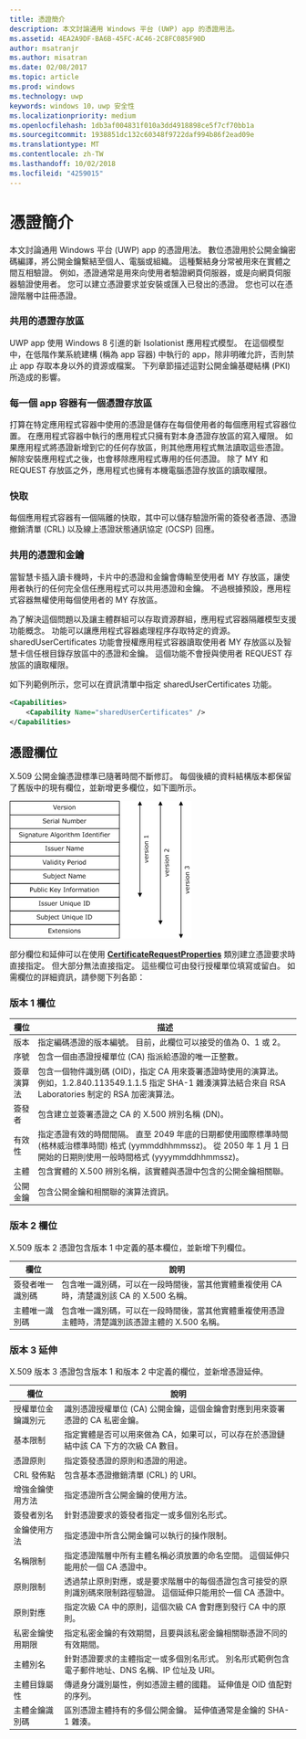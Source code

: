 ```yaml
---
title: 憑證簡介
description: 本文討論通用 Windows 平台 (UWP) app 的憑證用法。
ms.assetid: 4EA2A9DF-BA6B-45FC-AC46-2C8FC085F90D
author: msatranjr
ms.author: misatran
ms.date: 02/08/2017
ms.topic: article
ms.prod: windows
ms.technology: uwp
keywords: windows 10，uwp 安全性
ms.localizationpriority: medium
ms.openlocfilehash: 1db3af004831f010a3dd4918898ce5f7cf70bb1a
ms.sourcegitcommit: 1938851dc132c60348f9722daf994b86f2ead09e
ms.translationtype: MT
ms.contentlocale: zh-TW
ms.lasthandoff: 10/02/2018
ms.locfileid: "4259015"
---
```

# <a name="intro-to-certificates"></a>憑證簡介




本文討論通用 Windows 平台 (UWP) app 的憑證用法。 數位憑證用於公開金鑰密碼編譯，將公開金鑰繫結至個人、電腦或組織。 這種繫結身分常被用來在實體之間互相驗證。 例如，憑證通常是用來向使用者驗證網頁伺服器，或是向網頁伺服器驗證使用者。 您可以建立憑證要求並安裝或匯入已發出的憑證。 您也可以在憑證階層中註冊憑證。

### <a name="shared-certificate-stores"></a>共用的憑證存放區

UWP app 使用 Windows 8 引進的新 Isolationist 應用程式模型。 在這個模型中，在低階作業系統建構 (稱為 app 容器) 中執行的 app，除非明確允許，否則禁止 app 存取本身以外的資源或檔案。 下列章節描述這對公開金鑰基礎結構 (PKI) 所造成的影響。

### <a name="certificate-storage-per-app-container"></a>每一個 app 容器有一個憑證存放區

打算在特定應用程式容器中使用的憑證是儲存在每個使用者的每個應用程式容器位置。 在應用程式容器中執行的應用程式只擁有對本身憑證存放區的寫入權限。 如果應用程式將憑證新增到它的任何存放區，則其他應用程式無法讀取這些憑證。 解除安裝應用程式之後，也會移除應用程式專用的任何憑證。 除了 MY 和 REQUEST 存放區之外，應用程式也擁有本機電腦憑證存放區的讀取權限。

### <a name="cache"></a>快取

每個應用程式容器有一個隔離的快取，其中可以儲存驗證所需的簽發者憑證、憑證撤銷清單 (CRL) 以及線上憑證狀態通訊協定 (OCSP) 回應。

### <a name="shared-certificates-and-keys"></a>共用的憑證和金鑰

當智慧卡插入讀卡機時，卡片中的憑證和金鑰會傳輸至使用者 MY 存放區，讓使用者執行的任何完全信任應用程式可以共用憑證和金鑰。 不過根據預設，應用程式容器無權使用每個使用者的 MY 存放區。

為了解決這個問題以及讓主體群組可以存取資源群組，應用程式容器隔離模型支援功能概念。 功能可以讓應用程式容器處理程序存取特定的資源。 sharedUserCertificates 功能會授權應用程式容器讀取使用者 MY 存放區以及智慧卡信任根目錄存放區中的憑證和金鑰。 這個功能不會授與使用者 REQUEST 存放區的讀取權限。

如下列範例所示，您可以在資訊清單中指定 sharedUserCertificates 功能。

```xml
<Capabilities>
    <Capability Name="sharedUserCertificates" />
</Capabilities>
```

## <a name="certificate-fields"></a>憑證欄位


X.509 公開金鑰憑證標準已隨著時間不斷修訂。 每個後續的資料結構版本都保留了舊版中的現有欄位，並新增更多欄位，如下圖所示。

![x.509 憑證版本 1、2 及 3](images/x509certificateversions.png)

部分欄位和延伸可以在使用 [**CertificateRequestProperties**](https://msdn.microsoft.com/library/windows/apps/br212079) 類別建立憑證要求時直接指定。 但大部分無法直接指定。 這些欄位可由發行授權單位填寫或留白。 如需欄位的詳細資訊，請參閱下列各節：

### <a name="version-1-fields"></a>版本 1 欄位

| 欄位 | 描述 |
|-------|-------------|
| 版本 | 指定編碼憑證的版本編號。 目前，此欄位可以接受的值為 0、1 或 2。 |
| 序號 | 包含一個由憑證授權單位 (CA) 指派給憑證的唯一正整數。 |
| 簽章演算法 | 包含一個物件識別碼 (OID)，指定 CA 用來簽署憑證時使用的演算法。 例如，1.2.840.113549.1.1.5 指定 SHA-1 雜湊演算法結合來自 RSA Laboratories 制定的 RSA 加密演算法。 |
| 簽發者 | 包含建立並簽署憑證之 CA 的 X.500 辨別名稱 (DN)。 |
| 有效性 | 指定憑證有效的時間間隔。 直至 2049 年底的日期都使用國際標準時間 (格林威治標準時間) 格式 (yymmddhhmmssz)。 從 2050 年 1 月 1 日開始的日期則使用一般時間格式 (yyyymmddhhmmssz)。 |
| 主體 | 包含實體的 X.500 辨別名稱，該實體與憑證中包含的公開金鑰相關聯。 |
| 公開金鑰 | 包含公開金鑰和相關聯的演算法資訊。 |

### <a name="version-2-fields"></a>版本 2 欄位

X.509 版本 2 憑證包含版本 1 中定義的基本欄位，並新增下列欄位。

| 欄位 | 說明 |
|-------|-------------|
| 簽發者唯一識別碼 | 包含唯一識別碼，可以在一段時間後，當其他實體重複使用 CA 時，清楚識別該 CA 的 X.500 名稱。 |
| 主體唯一識別碼 | 包含唯一識別碼，可以在一段時間後，當其他實體重複使用憑證主體時，清楚識別該憑證主體的 X.500 名稱。 |

### <a name="version-3-extensions"></a>版本 3 延伸

X.509 版本 3 憑證包含版本 1 和版本 2 中定義的欄位，並新增憑證延伸。

| 欄位  | 說明 |
|--------|-------------|
| 授權單位金鑰識別元 | 識別憑證授權單位 (CA) 公開金鑰，這個金鑰會對應到用來簽署憑證的 CA 私密金鑰。 |
| 基本限制 | 指定實體是否可以用來做為 CA，如果可以，可以存在於憑證鏈結中該 CA 下方的次級 CA 數目。 |
| 憑證原則 | 指定簽發憑證的原則和憑證的用途。 |
| CRL 發佈點 | 包含基本憑證撤銷清單 (CRL) 的 URI。 |
| 增強金鑰使用方法 | 指定憑證所含公開金鑰的使用方法。 |
| 簽發者別名 | 針對憑證要求的簽發者指定一或多個別名形式。 |
| 金鑰使用方法 | 指定憑證中所含公開金鑰可以執行的操作限制。|
| 名稱限制  | 指定憑證階層中所有主體名稱必須放置的命名空間。 這個延伸只能用於一個 CA 憑證中。 |
| 原則限制 | 透過禁止原則對應，或是要求階層中的每個憑證包含可接受的原則識別碼來限制路徑驗證。 這個延伸只能用於一個 CA 憑證中。 |
| 原則對應 | 指定次級 CA 中的原則，這個次級 CA 會對應到發行 CA 中的原則。 |
| 私密金鑰使用期限 | 指定私密金鑰的有效期間，且要與該私密金鑰相關聯憑證不同的有效期間。 |
| 主體別名 | 針對憑證要求的主體指定一或多個別名形式。 別名形式範例包含電子郵件地址、DNS 名稱、IP 位址及 URI。 |
| 主體目錄屬性 | 傳遞身分識別屬性，例如憑證主體的國籍。 延伸值是 OID 值配對的序列。 |
| 主體金鑰識別碼 | 區別憑證主體持有的多個公開金鑰。 延伸值通常是金鑰的 SHA-1 雜湊。 |

